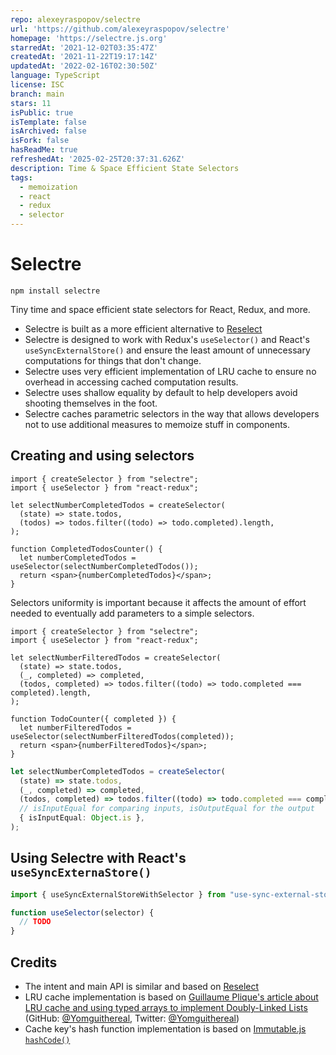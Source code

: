 ```yaml
---
repo: alexeyraspopov/selectre
url: 'https://github.com/alexeyraspopov/selectre'
homepage: 'https://selectre.js.org'
starredAt: '2021-12-02T03:35:47Z'
createdAt: '2021-11-22T19:17:14Z'
updatedAt: '2022-02-16T02:30:50Z'
language: TypeScript
license: ISC
branch: main
stars: 11
isPublic: true
isTemplate: false
isArchived: false
isFork: false
hasReadMe: true
refreshedAt: '2025-02-25T20:37:31.626Z'
description: Time & Space Efficient State Selectors
tags:
  - memoization
  - react
  - redux
  - selector
---
```


# Selectre

    npm install selectre

Tiny time and space efficient state selectors for React, Redux, and more.

- Selectre is built as a more efficient alternative to
  [Reselect](https://github.com/reduxjs/reselect)
- Selectre is designed to work with Redux's `useSelector()` and React's `useSyncExternalStore()` and
  ensure the least amount of unnecessary computations for things that don't change.
- Selectre uses very efficient implementation of LRU cache to ensure no overhead in accessing cached
  computation results.
- Selectre uses shallow equality by default to help developers avoid shooting themselves in the
  foot.
- Selectre caches parametric selectors in the way that allows developers not to use additional
  measures to memoize stuff in components.

## Creating and using selectors

```tsx
import { createSelector } from "selectre";
import { useSelector } from "react-redux";

let selectNumberCompletedTodos = createSelector(
  (state) => state.todos,
  (todos) => todos.filter((todo) => todo.completed).length,
);

function CompletedTodosCounter() {
  let numberCompletedTodos = useSelector(selectNumberCompletedTodos());
  return <span>{numberCompletedTodos}</span>;
}
```

Selectors uniformity is important because it affects the amount of effort needed to eventually add
parameters to a simple selectors.

```tsx
import { createSelector } from "selectre";
import { useSelector } from "react-redux";

let selectNumberFilteredTodos = createSelector(
  (state) => state.todos,
  (_, completed) => completed,
  (todos, completed) => todos.filter((todo) => todo.completed === completed).length,
);

function TodoCounter({ completed }) {
  let numberFilteredTodos = useSelector(selectNumberFilteredTodos(completed));
  return <span>{numberFilteredTodos}</span>;
}
```

```typescript
let selectNumberCompletedTodos = createSelector(
  (state) => state.todos,
  (_, completed) => completed,
  (todos, completed) => todos.filter((todo) => todo.completed === completed).length,
  // isInputEqual for comparing inputs, isOutputEqual for the output
  { isInputEqual: Object.is },
);
```

## Using Selectre with React's `useSyncExternaStore()`

```javascript
import { useSyncExternalStoreWithSelector } from "use-sync-external-store/with-selector";

function useSelector(selector) {
  // TODO
}
```

## Credits

- The intent and main API is similar and based on [Reselect](https://github.com/reduxjs/reselect)
- LRU cache implementation is based on
  [Guillaume Plique's article about LRU cache and using typed arrays to implement Doubly-Linked Lists](https://yomguithereal.github.io/posts/lru-cache)
  (GitHub: [@Yomguithereal](https://github.com/Yomguithereal), Twitter:
  [@Yomguithereal](https://twitter.com/Yomguithereal))
- Cache key's hash function implementation is based on
  [Immutable.js `hashCode()`](https://github.com/immutable-js/immutable-js/blob/4d0e9819e509861d0f16a64a4fc0bfdc892563f9/src/Hash.js)
